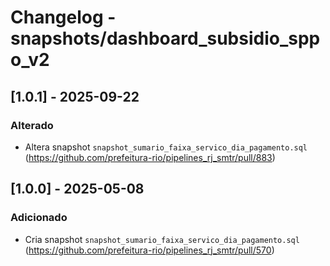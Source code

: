 # Changelog - snapshots/dashboard_subsidio_sppo_v2

## [1.0.1] - 2025-09-22

### Alterado

- Altera snapshot `snapshot_sumario_faixa_servico_dia_pagamento.sql` (https://github.com/prefeitura-rio/pipelines_rj_smtr/pull/883)

## [1.0.0] - 2025-05-08

### Adicionado

- Cria snapshot `snapshot_sumario_faixa_servico_dia_pagamento.sql` (https://github.com/prefeitura-rio/pipelines_rj_smtr/pull/570)